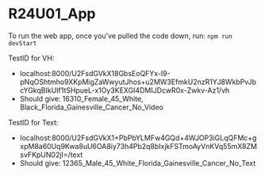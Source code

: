 # R24U01_App

To run the web app, once you've pulled the code down, run:
`npm run devStart`

TestID for VH:
- localhost:8000/U2FsdGVkX18GbsEoQFYx-I9-pNqOShtmho9XKpMigZaWwyutJhos+u2MW3EfmkU2nzR1YJ8WkbPvJbcYGkqBIkUIf1tSHpueL-x1Oy3KEXGI4DMIJDcwR0x-Zwkv-Az1/vh
- Should give: 16310_Female_45_White, Black_Florida_Gainesville_Cancer_No_Video

TestID for Text:
- localhost:8000/U2FsdGVkX1+PbPbYLMFw4GQd+4WJOP3iGLqQFMc+gxpM8a60Uq9Kwa8uU6OA8iy73h4Pb2q8bIxjkFSTmoAyVnKVq55mX8ZMsvFKpUN02jI=/text
- Should give: 12365_Male_45_White_Florida_Gainesville_Cancer_No_Text
